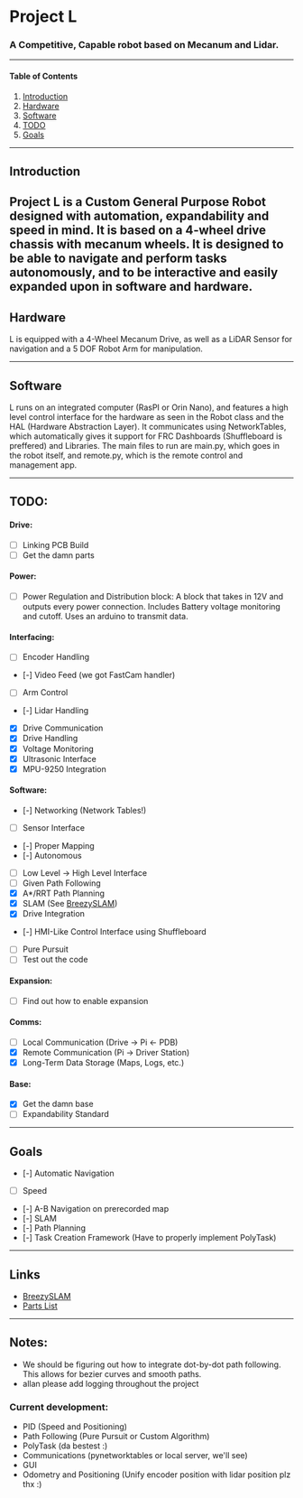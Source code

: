 # Project L
### A Competitive, Capable robot based on Mecanum and Lidar.

---
#### Table of Contents
1. [Introduction](#introduction)
2. [Hardware](#hardware)
3. [Software](#software)
4. [TODO](#todo)
5. [Goals](#goals)

---
## Introduction
Project L is a Custom General Purpose Robot designed with automation, expandability and speed in mind. It is based on a 4-wheel drive chassis with mecanum wheels. It is designed to be able to navigate and perform tasks autonomously, and to be interactive and easily expanded upon in software and hardware.
---
## Hardware
L is equipped with a 4-Wheel Mecanum Drive, as well as a LiDAR Sensor for navigation and a 5 DOF Robot Arm for manipulation.

---
## Software
L runs on an integrated computer (RasPI or Orin Nano), and features a high level control interface for the hardware as seen in the Robot class and the HAL (Hardware Abstraction Layer).
It communicates using NetworkTables, which automatically gives it support for FRC Dashboards (Shuffleboard is preffered) and Libraries.
The main files to run are main.py, which goes in the robot itself, and remote.py, which is the remote control and management app.

---
## TODO:
####    Drive:
- [ ] Linking PCB Build
- [ ] Get the damn parts

####    Power:
- [ ] Power Regulation and Distribution block: A block that takes in 12V and 
outputs every power connection. Includes Battery voltage monitoring and cutoff. Uses an arduino to transmit data.

####    Interfacing:
- [ ] Encoder Handling
- [-] Video Feed (we got FastCam handler)
- [ ] Arm Control
- [-] Lidar Handling
- [X] Drive Communication
- [X] Drive Handling
- [X] Voltage Monitoring
- [X] Ultrasonic Interface
- [X] MPU-9250 Integration

####    Software:
- [-] Networking (Network Tables!)
- [ ] Sensor Interface
- [-] Proper Mapping
- [-] Autonomous
- [ ] Low Level -> High Level Interface 
- [ ] Given Path Following
- [X] A*/RRT Path Planning
- [X] SLAM (See [BreezySLAM](https://github.com/simondlevy/breezyslam))
- [X] Drive Integration
- [-] HMI-Like Control Interface using Shuffleboard
- [ ] Pure Pursuit
- [ ] Test out the code

####    Expansion:
- [ ] Find out how to enable expansion

####    Comms:
- [ ] Local Communication (Drive -> Pi <- PDB)
- [X] Remote Communication (Pi -> Driver Station)
- [X] Long-Term Data Storage (Maps, Logs, etc.)

####    Base:
- [X] Get the damn base
- [ ] Expandability Standard

---
## Goals
- [-] Automatic Navigation
- [ ] Speed
- [-] A-B Navigation on prerecorded map
- [-] SLAM
- [-] Path Planning
- [-] Task Creation Framework (Have to properly implement PolyTask)

---
## Links
- [BreezySLAM](https://github.com/simondlevy/breezyslam)
- [Parts List](https://docs.google.com/spreadsheets/d/1OO8v4pfx6eXCZQJqTUq6JUSEajtX1vfl/edit?usp=sharing&ouid=107364809967877055034&rtpof=true&sd=true)

---
## Notes:
+ We should be figuring out how to integrate dot-by-dot path following. This allows for bezier curves and smooth paths.
+ allan please add logging throughout the project


### Current development:
- PID (Speed and Positioning)
- Path Following (Pure Pursuit or Custom Algorithm)
- PolyTask (da bestest :)
- Communications (pynetworktables or local server, we'll see)
- GUI
- Odometry and Positioning (Unify encoder position with lidar position plz thx :)